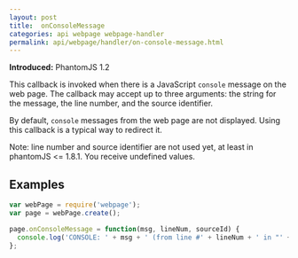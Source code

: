 ```yaml
---
layout: post
title:  onConsoleMessage
categories: api webpage webpage-handler
permalink: api/webpage/handler/on-console-message.html
---
```


**Introduced:** PhantomJS 1.2

This callback is invoked when there is a JavaScript `console` message on the web page. The callback may accept up to three arguments: the string for the message, the line number, and the source identifier.

By default, `console` messages from the web page are not displayed. Using this callback is a typical way to redirect it.

Note: line number and source identifier are not used yet, at least in phantomJS <= 1.8.1. You receive undefined values.

## Examples

```javascript
var webPage = require('webpage');
var page = webPage.create();

page.onConsoleMessage = function(msg, lineNum, sourceId) {
  console.log('CONSOLE: ' + msg + ' (from line #' + lineNum + ' in "' + sourceId + '")');
};
```








